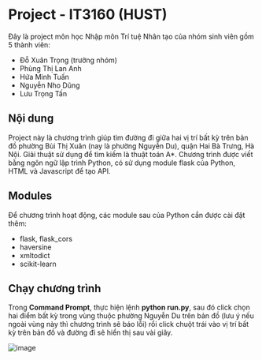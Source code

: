 # Project - IT3160 (HUST)
Đây là project môn học Nhập môn Trí tuệ Nhân tạo của nhóm sinh viên gồm 5 thành viên:
- Đỗ Xuân Trọng (trưởng nhóm)
- Phùng Thị Lan Anh
- Hứa Minh Tuấn
- Nguyễn Nho Dũng
- Lưu Trọng Tấn
## Nội dung
Project này là chương trình giúp tìm đường đi giữa hai vị trí bất kỳ trên bản đồ phường Bùi Thị Xuân (nay là phường Nguyễn Du), quận Hai Bà Trưng, Hà Nội. Giải thuật sử dụng để tìm kiếm là thuật toán A*. Chương trình được viết bằng ngôn ngữ lập trình Python, có sử dụng module flask của Python, HTML và Javascript để tạo API.
## Modules
Để chương trình hoạt động, các module sau của Python cần được cài đặt thêm:
* flask, flask_cors
* haversine
* xmltodict
* scikit-learn
## Chạy chương trình

Trong **Command Prompt**, thực hiện lệnh **python run.py**, sau đó click chọn hai điểm bất kỳ trong vùng thuộc phường Nguyễn Du trên bản đồ (lưu ý nếu ngoài vùng này thì chương trình sẽ báo lỗi) rồi click chuột trái vào vị trí bất kỳ trên bản đồ và đường đi sẽ hiển thị sau vài giây.

![image](https://github.com/user-attachments/assets/db2e8d43-f197-4444-a547-8ab1f24ab8f3)
